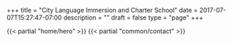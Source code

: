 +++
title = "City Language Immersion and Charter School"
date = 2017-07-07T15:27:47-07:00
description = ""
draft = false
type = "page"
+++

{{< partial "home/hero" >}}
{{< partial "common/contact" >}}
